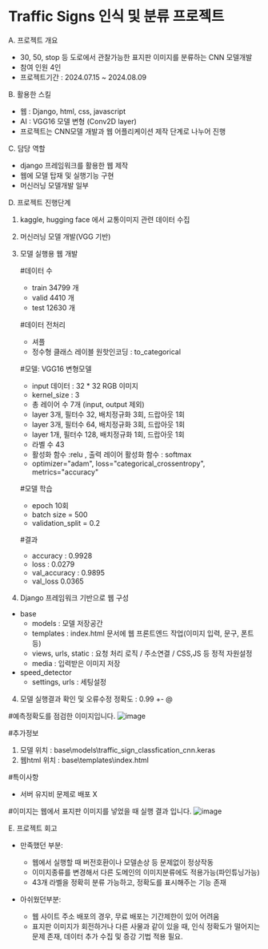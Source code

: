 # Traffic Signs 인식 및 분류 프로젝트

A. 프로젝트 개요
  - 30, 50, stop 등 도로에서 관찰가능한 표지판 이미지를 분류하는 CNN 모델개발
  - 참여 인원 4인
  - 프로젝트기간 : 2024.07.15 ~ 2024.08.09

B. 활용한 스킬
  - 웹 : Django, html, css, javascript
  - AI : VGG16 모델 변형 (Conv2D layer)
  - 프로젝트는 CNN모델 개발과 웹 어플리케이션 제작 단계로 나누어 진행

C. 담당 역할
 - django 프레임워크를 활용한 웹 제작
 - 웹에 모델 탑재 및 실행기능 구현
 - 머신러닝 모델개발 일부

D. 프로젝트 진행단계
  1. kaggle, hugging face 에서 교통이미지 관련 데이터 수집
  2. 머신러닝 모델 개발(VGG 기반)
  3. 모델 실행용 웹 개발
     
     #데이터 수
     - train 34799 개
     - valid  4410 개
     - test  12630 개

     #데이터 전처리
     - 셔플
     - 정수형 클래스 레이블 원핫인코딩 : to_categorical

     #모델: VGG16 변형모델
     - input 데이터 : 32 * 32 RGB 이미지
     - kernel_size : 3
     - 총 레이어 수 7개 (input, output 제외)  
     - layer 3개, 필터수 32, 배치정규화 3회, 드랍아웃 1회
     - layer 3개, 필터수 64, 배치정규화 3회, 드랍아웃 1회
     - layer 1개, 필터수 128, 배치정규화 1회, 드랍아웃 1회
     - 라벨 수 43
     - 활성화 함수 :relu , 출력 레이어 활성화 함수 : softmax
     - optimizer="adam", loss="categorical_crossentropy", metrics="accuracy"

     #모델 학습
     - epoch 10회
     - batch size = 500
     - validation_split = 0.2

     #결과
     - accuracy : 0.9928
     - loss : 0.0279
     - val_accuracy : 0.9895
     - val_loss 0.0365
     
     
  5. Django 프레임워크 기반으로 웹 구성
   - base
      - models : 모델 저장공간
      - templates : index.html 문서에 웹 프론트엔드 작업(이미지 입력, 문구, 폰트 등)
      - views, urls, static : 요청 처리 로직 / 주소연결 / CSS,JS 등 정적 자원설정
      - media : 입력받은 이미지 저장
   - speed_detector
      - settings, urls : 세팅설정 
      
  4. 모델 실행결과 확인 및 오류수정
정확도 : 0.99 +- @


#예측정확도를 점검한 이미지입니다.
![image](https://github.com/user-attachments/assets/47df0296-f534-4827-a4b5-56c34399c515)






#추가정보
 1. 모델 위치 : base\models\traffic_sign_classfication_cnn.keras 
 2. 웹html 위치 : base\templates\index.html  

#특이사항
 - 서버 유지비 문제로 배포 X





#이미지는 웹에서 표지판 이미지를 넣었을 때 실행 결과 입니다.
![image](https://github.com/user-attachments/assets/1c090b12-14e8-4212-b371-9806c2364fa5)





E. 프로젝트 회고 
- 만족했던 부분: 
   - 웹에서 실행할 때 버전호환이나 모델손상 등 문제없이 정상작동 
   - 이미지종류를 변경해서 다른 도메인의 이미지분류에도 적용가능(파인튜닝가능)
   - 43개 라벨을 정확히 분류 가능하고, 정확도를 표시해주는 기능 존재

- 아쉬웠던부분: 
   - 웹 사이트 주소 배포의 경우, 무료 배포는 기간제한이 있어 어려움 
   - 표지판 이미지가 회전하거나 다른 사물과 같이 있을 때, 인식 정확도가 떨어지는 문제 존재, 데이터 추가 수집 및 증강 기법 적용 필요. 

